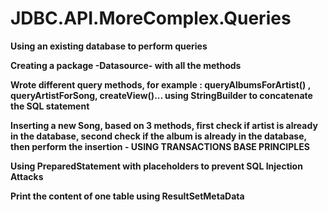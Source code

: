 # JDBC.API.MoreComplex.Queries

**Using an existing database to perform queries**

**Creating a package -Datasource- with all the methods**

**Wrote different query methods, for example : queryAlbumsForArtist() , queryArtistForSong, createView()... using StringBuilder to concatenate the SQL statement**

**Inserting a new Song, based on 3 methods, first check if artist is already in the database, second check if the album is already in the database, then perform the insertion - USING TRANSACTIONS BASE PRINCIPLES**

**Using PreparedStatement with placeholders to prevent SQL Injection Attacks**

**Print the content of one table using ResultSetMetaData**




